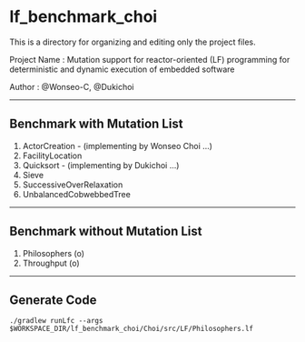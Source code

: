 # lf_benchmark_choi

This is a directory for organizing and editing only the project files.

Project Name : Mutation support for reactor-oriented (LF) programming for deterministic and dynamic execution of embedded software

Author : @Wonseo-C, @Dukichoi

---

## Benchmark with Mutation List
1. ActorCreation - (implementing by Wonseo Choi ...)
2. FacilityLocation
3. Quicksort - (implementing by Dukichoi ...)
4. Sieve
5. SuccessiveOverRelaxation
6. UnbalancedCobwebbedTree

---
## Benchmark without Mutation List
1. Philosophers (o)
2. Throughput (o)

---

## Generate Code

    ./gradlew runLfc --args $WORKSPACE_DIR/lf_benchmark_choi/Choi/src/LF/Philosophers.lf
